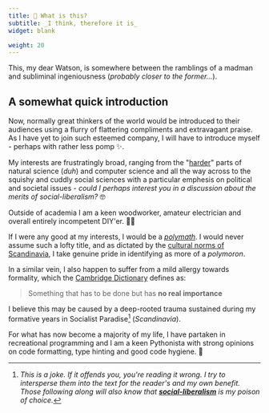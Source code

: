 ```yaml
---
title: 🤔 What is this?
subtitle: _I think, therefore it is_
widget: blank

weight: 20
---
```


This, my dear Watson, is somewhere between the ramblings of a madman and
subliminal ingeniousness (_probably closer to the former..._).

## A somewhat quick introduction

Now, normally great thinkers of the world would be introduced to their audiences
using a flurry of flattering compliments and extravagant praise.
As I have yet to join such esteemed company, I will have to introduce myself - perhaps with rather less pomp ✨.

My interests are frustratingly broad,
ranging from the "[harder](https://en.wikipedia.org/wiki/Hard_and_soft_science)" parts of natural science (_duh_) and computer science and all the way across to the squishy and cuddly social sciences with a particular emphesis on political and societal issues - _could I perhaps interest you in a discussion about the merits of social-liberalism?_ 🤓

Outside of academia I am a keen woodworker, amateur electrician and overall entirely incompetent DIY'er. 🔨💡

If I were any good at my interests, I would be a [_polymath_](https://en.wikipedia.org/wiki/Polymath).
I would never assume such a lofty title, and as dictated by the [cultural norms of Scandinavia](https://en.wikipedia.org/wiki/Law_of_Jante),
I take genuine pride in identifying as more of a _polymoron_.

In a similar vein, I also happen to suffer from a mild allergy towards formality,
which the [Cambridge Dictionary](https://dictionary.cambridge.org/dictionary/english/formality) defines as:

> Something that has to be done but has __no real importance__

I believe this may be caused by a deep-rooted trauma sustained during my formative years
in Socialist Paradise[^1] (_Scandinavia_).

For what has now become a majority of my life, I have partaken in recreational programming and I am
a keen Pythonista with strong opinions on code formatting, type hinting and good code hygiene. 🐍

[^1]: _This is a joke. If it offends you, you're reading it wrong._
    _I try to intersperse them into the text for the reader's and my own benefit.
    Those following along will also know that [__social-liberalism__](https://en.wikipedia.org/wiki/Social_liberalism) is my poison of choice._